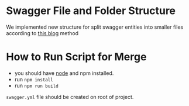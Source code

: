 # Swagger File and Folder Structure

We implemented new structure for split swagger entities into smaller files according to 
[this blog](https://azimi.me/2015/07/16/split-swagger-into-smaller-files.html) method

# How to Run Script for Merge

- you should have [node](https://nodejs.org/en/) and npm installed.
- run `npm install`
- run `npm run build`

`swagger.yml` file should be created on root of project.
